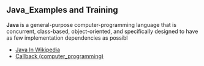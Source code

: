 ## Java_Examples and Training

<p> 
<strong> Java </strong> is a general-purpose computer-programming language that is concurrent, class-based, 
object-oriented, and specifically designed to have as few implementation dependencies as possibl 
</p>

- <a href="https://en.wikipedia.org/wiki/Java_(programming_language)"> Java In Wikipedia </a>
- <a href="https://en.wikipedia.org/wiki/Callback_(computer_programming)"> Callback (computer_programming) </a>